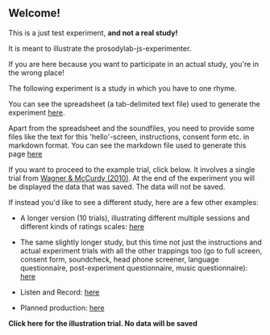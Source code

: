
## Welcome!

This is a just test experiment, **and not a real study!**

It is meant to illustrate the prosodylab-js-experimenter. 

If you are here because you want to participate in an actual study, you're in the wrong place!

The following experiment is a study in which you have to one rhyme. 

You can see the spreadsheet (a tab-delimited text file) used to generate the experiment [here](examples/listenAndRate/rhymeShortest.txt).

Apart from the spreadsheet and the soundfiles, you need to provide some files like the text for this 'hello'-screen, instructions, consent form etc. in markdown format. You can see the markdown file used to generate this page [here](examples/listenAndRate/hello.md)

If you want to proceed to the example trial, click below. It involves a single trial from [Wagner & McCurdy (2010)](https://pubmed.ncbi.nlm.nih.gov/20889149/). At the end of the experiment you will be displayed the data that was saved. The data will not be saved.

If instead you'd like to see a different study, here are a few other examples:


* A longer version (10 trials), illustrating different multiple sessions and different kinds of ratings scales:  [here](https://prosodylab.org/experimenter/testExperiment/exampleScales.html)

* The same slightly longer study, but this time not just the instructions and actual experiment trials with all the other trappings too (go to full screen, consent form, soundcheck, head phone screener, language questionnaire, post-experiment questionnaire, music questionnaire):  [here](https://prosodylab.org/experimenter/testExperiment/exampleFullExperiment.html)


* Listen and Record: [here](https://prosodylab.org/experimenter/testExperiment/exampleListenAndRecord.html)

* Planned production: [here](https://prosodylab.org/experimenter/testExperiment/examplePlannedProduction.html)



**Click here for the illustration trial. No data will be saved**
